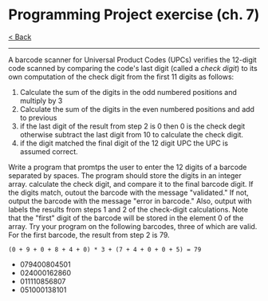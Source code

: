 # Programming Project exercise (ch. 7)

[< Back](../README.md)

---

A barcode scanner for Universal Product Codes (UPCs) verifies the 12-digit code scanned by comparing the code's last digit (called a *check digit*) to its own computation of the check digit from the first 11 digits as follows:

1. Calculate the sum of the digits in the odd numbered positions and multiply by 3
2. Calculate the sum of the digits in the even numbered positions and add to previous
3. if the last digit of the result from step 2 is 0 then 0 is the check degit
otherwise subtract the last digit from 10 to calculate the check digit.
4. if the digit matched the final digit of the 12 digit UPC the UPC is assumed correct.

Write a program that promtps the user to enter the 12 digits of a barcode separated by spaces. The program should store the digits in an integer array. calculate the check digit, and compare it to the final barcode digit. If the digits match, outout the barcode with the message "validated." If not, output the barcode with the message "error in barcode." Also, output with labels the results from steps 1 and 2 of the check-digit calculations. Note that the "first" digit of the barcode will be stored in the element 0 of the array. Try your program on the following barcodes, three of which are valid. For the first barcode, the result from step 2 is 79.

`(0 + 9 + 0 + 8 + 4 + 0) * 3 + (7 + 4 + 0 + 0 + 5) = 79`

- 079400804501
- 024000162860
- 011110856807
- 051000138101

